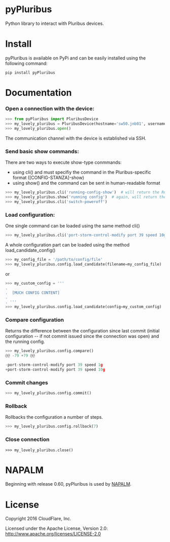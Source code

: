 pyPluribus
=====
Python library to interact with Pluribus devices.

Install
=======
pyPluribus is available on PyPi and can be easily installed using the following command:

```
pip install pyPluribus
```

Documentation
=============
### Open a connection with the device:
```python
>>> from pyPluribus import PluribusDevice
>>> my_lovely_pluribus = PluribusDevice(hostname='sw50.jnb01', username='fake', password='!L0v3Pl00ribu$', port=22, timeout=60, keepalive=900)
>>> my_lovely_pluribus.open()
```
The communication channel with the device is established via SSH.

### Send basic show commands:
There are two ways to execute show-type conmmands:
* using cli() and must specifiy the command in the Pluribus-specific format ([CONFIG-STANZA]-show)
* using show() and the command can be sent in human-readable format
```python
>>> my_lovely_pluribus.cli('running-config-show')  # will return the Running Configuration
>>> my_lovely_pluribus.show('running config')  # again, will return the running configuration
>>> my_lovely_pluribus.cli('switch-poweroff')
```

### Load configuration:
One single command can be loaded using the same method cli()
```python
>>> my_lovely_pluribus.cli('port-storm-control-modify port 39 speed 10g')
```
A whole configuration part can be loaded using the method load_candidate_config()
```python
>>> my_config_file = '/path/to/config/file'
>>> my_lovely_pluribus.config.load_candidate(filename=my_config_file)
```
or
```python
>>> my_custom_config = '''
.
.  [MUCH CONFIG CONTENT]
.
. '''
>>> my_lovely_pluribus.config.load_candidate(config=my_custom_config)
```

### Compare configuration
Returns the difference between the configuration since last commit (initial configuration -- if not commit issued since the connection was open) and the running config.
```python
>>> my_lovely_pluribus.config.compare()
@@ -79 +79 @@

-port-storm-control-modify port 39 speed 1g
+port-storm-control-modify port 39 speed 10g
```

### Commit changes
```python
>>> my_lovely_pluribus.config.commit()
```

### Rollback
Rollbacks the configuration a number of steps.
```python
>>> my_lovely_pluribus.config.rollback(7)
```

### Close connection
```
>>> my_lovely_pluribus.close()
```

NAPALM
======
Beginning with release 0.60, pyPluribus is used by [NAPALM](https://github.com/napalm-automation/napalm).


License
======
Copyright 2016 CloudFlare, Inc.

Licensed under the Apache License, Version 2.0: http://www.apache.org/licenses/LICENSE-2.0
